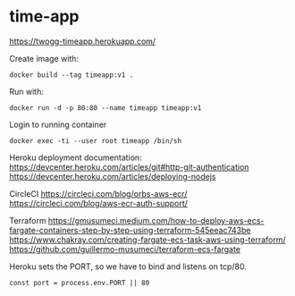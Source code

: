 # time-app

https://twogg-timeapp.herokuapp.com/


Create image with: 
```ssh
docker build --tag timeapp:v1 .
```

Run with: 
```ssh
docker run -d -p 80:80 --name timeapp timeapp:v1
```

Login to running container 
```ssh
docker exec -ti --user root timeapp /bin/sh
```

Heroku deployment documentation:
https://devcenter.heroku.com/articles/git#http-git-authentication
https://devcenter.heroku.com/articles/deploying-nodejs


CircleCI
https://circleci.com/blog/orbs-aws-ecr/
https://circleci.com/blog/aws-ecr-auth-support/

Terraform 
https://gmusumeci.medium.com/how-to-deploy-aws-ecs-fargate-containers-step-by-step-using-terraform-545eeac743be
https://www.chakray.com/creating-fargate-ecs-task-aws-using-terraform/
https://github.com/guillermo-musumeci/terraform-ecs-fargate

Heroku sets the PORT, so we have to bind and listens on tcp/80.
```ssh
const port = process.env.PORT || 80
```